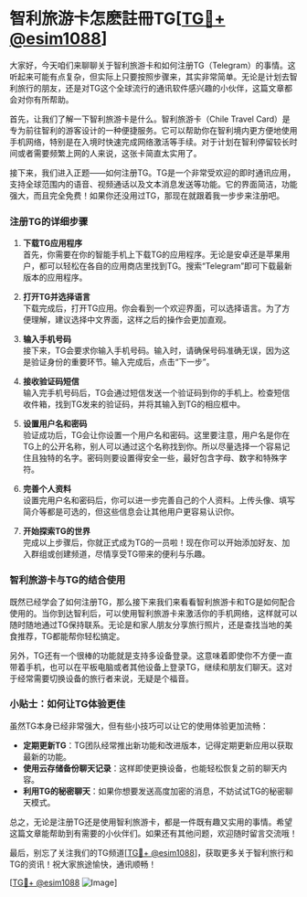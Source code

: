 # 智利旅游卡怎麽註冊TG[[TG💪+ @esim1088](https://t.me/s/esim1088)]

大家好，今天咱们来聊聊关于智利旅游卡和如何注册TG（Telegram）的事情。这听起来可能有点复杂，但实际上只要按照步骤来，其实非常简单。无论是计划去智利旅行的朋友，还是对TG这个全球流行的通讯软件感兴趣的小伙伴，这篇文章都会对你有所帮助。

首先，让我们了解一下智利旅游卡是什么。智利旅游卡（Chile Travel Card）是专为前往智利的游客设计的一种便捷服务。它可以帮助你在智利境内更方便地使用手机网络，特别是在入境时快速完成网络激活等手续。对于计划在智利停留较长时间或者需要频繁上网的人来说，这张卡简直太实用了。

接下来，我们进入正题——如何注册TG。TG是一个非常受欢迎的即时通讯应用，支持全球范围内的语音、视频通话以及文本消息发送等功能。它的界面简洁，功能强大，而且完全免费！如果你还没用过TG，那现在就跟着我一步步来注册吧。

### 注册TG的详细步骤

1. **下载TG应用程序**  
   首先，你需要在你的智能手机上下载TG的应用程序。无论是安卓还是苹果用户，都可以轻松在各自的应用商店里找到TG。搜索“Telegram”即可下载最新版本的应用程序。

2. **打开TG并选择语言**  
   下载完成后，打开TG应用。你会看到一个欢迎界面，可以选择语言。为了方便理解，建议选择中文界面，这样之后的操作会更加直观。

3. **输入手机号码**  
   接下来，TG会要求你输入手机号码。输入时，请确保号码准确无误，因为这是验证身份的重要环节。输入完成后，点击“下一步”。

4. **接收验证码短信**  
   输入完手机号码后，TG会通过短信发送一个验证码到你的手机上。检查短信收件箱，找到TG发来的验证码，并将其输入到TG的相应框中。

5. **设置用户名和密码**  
   验证成功后，TG会让你设置一个用户名和密码。这里要注意，用户名是你在TG上的公开名称，别人可以通过这个名称找到你。所以尽量选择一个容易记住且独特的名字。密码则要设置得安全一些，最好包含字母、数字和特殊字符。

6. **完善个人资料**  
   设置完用户名和密码后，你可以进一步完善自己的个人资料。上传头像、填写简介等都是可选的，但这些信息会让其他用户更容易认识你。

7. **开始探索TG的世界**  
   完成以上步骤后，你就正式成为TG的一员啦！现在你可以开始添加好友、加入群组或创建频道，尽情享受TG带来的便利与乐趣。

### 智利旅游卡与TG的结合使用

既然已经学会了如何注册TG，那么接下来我们来看看智利旅游卡和TG是如何配合使用的。当你到达智利后，可以使用智利旅游卡来激活你的手机网络，这样就可以随时随地通过TG保持联系。无论是和家人朋友分享旅行照片，还是查找当地的美食推荐，TG都能帮你轻松搞定。

另外，TG还有一个很棒的功能就是支持多设备登录。这意味着即使你不方便一直带着手机，也可以在平板电脑或者其他设备上登录TG，继续和朋友们聊天。这对于经常需要切换设备的旅行者来说，无疑是个福音。

### 小贴士：如何让TG体验更佳

虽然TG本身已经非常强大，但有些小技巧可以让它的使用体验更加流畅：

- **定期更新TG**：TG团队经常推出新功能和改进版本，记得定期更新应用以获取最新的功能。
- **使用云存储备份聊天记录**：这样即使更换设备，也能轻松恢复之前的聊天内容。
- **利用TG的秘密聊天**：如果你想要发送高度加密的消息，不妨试试TG的秘密聊天模式。

总之，无论是注册TG还是使用智利旅游卡，都是一件既有趣又实用的事情。希望这篇文章能帮助到有需要的小伙伴们。如果还有其他问题，欢迎随时留言交流哦！

最后，别忘了关注我们的TG频道[[TG💪+ @esim1088](https://t.me/s/esim1088)]，获取更多关于智利旅行和TG的资讯！祝大家旅途愉快，通讯顺畅！

[[TG💪+ @esim1088](https://t.me/s/esim1088) ![Image](https://i.postimg.cc/4NQfJmqS/Snipaste-2025-05-13-00-14-12.png)]
